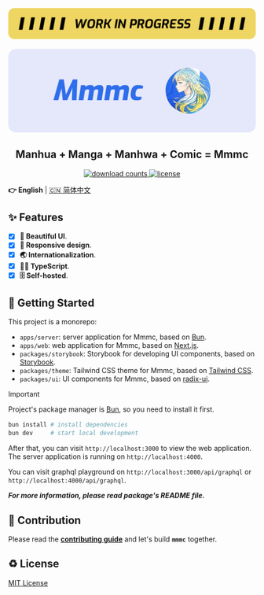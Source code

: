<picture>
  <img alt="WIP" src="./assets/WIP.png">
</picture>

<br/>
<br/>

<picture>
  <source media="(prefers-color-scheme: dark)" srcset="./assets/banner-dark.png">
  <img alt="Mmmc Banner" src="./assets/banner-light.png">
</picture>

<h2 align="center">Manhua + Manga + Manhwa + Comic = Mmmc</h2>

<p align="center">
  <a href="https://github.com/blackcater-labs/mmmc">
   <img src="https://img.shields.io/github/downloads/blackcater-labs/mmmc/total?color=%23dedede&logoColor=%23333333&style=for-the-badge" alt="download counts" />
  </a>
  <a href="https://github.com/blackcater-labs/mdx-rs/blob/main/LICENSE">
    <img src="https://img.shields.io/github/license/blackcater-labs/mmmc?style=for-the-badge&color=%23dedede&logoColor=%23333333" alt="license" />
  </a>
</p>

**👉 English** | [🇨🇳 简体中文](./README.zh-CN.md)

## ✨ Features

- [x] **🌈 Beautiful UI**.
- [x] **📱 Responsive design**.
- [x] **🌏 Internationalization**.
- [x] **🧑‍💻 TypeScript**.
- [x] **🗄️ Self-hosted**.

## 👋 Getting Started

This project is a monorepo:

- `apps/server`: server application for Mmmc, based on [Bun](https://bun.sh/).
- `apps/web`: web application for Mmmc, based on [Next.js](https://nextjs.org/).
- `packages/storybook`: Storybook for developing UI components, based on [Storybook](https://storybook.js.org/).
- `packages/theme`: Tailwind CSS theme for Mmmc, based on [Tailwind CSS](https://tailwindcss.com/).
- `packages/ui`: UI components for Mmmc, based on [radix-ui](https://radix-ui.com/).

> [!IMPORTANT]
> Project's package manager is [Bun](https://bun.sh/), so you need to install it first.

```bash
bun install # install dependencies
bun dev     # start local development
```

After that, you can visit `http://localhost:3000` to view the web application. The server application is running on `http://localhost:4000`.

You can visit graphql playground on `http://localhost:3000/api/graphql` or `http://localhost:4000/api/graphql`.

***For more information, please read package's README file.***

## 🤝 Contribution

Please read the **[contributing guide](./docs/Contributing%20Guide.md)** and let's build **`mmmc`** together.

## ♻️ License

[MIT License](./LICENSE)
